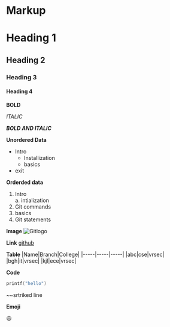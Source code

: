 # Markup

# Heading 1
 
## Heading 2

### Heading 3

#### Heading 4

**BOLD**

*ITALIC*

***BOLD AND ITALIC***

**Unordered Data**
- Intro
  * Installization
  * basics
- exit

**Orderded data**
1. Intro    
  a. intialization   
2. Git commands    
3. basics    
4. Git statements    


**Image**
![Gitlogo](https://thetechnomaniac.com/wp-content/uploads/2020/08/git.png)

**Link**
[github](https://github.com/)


**Table**
|Name|Branch|College|
|-----|-----|-----|
|abc|cse|vrsec|  
|bgh|it|vrsec|
|kjl|ece|vrsec|  

**Code**  
``` c    
printf("hello")     
```    

~~srtriked line


**Emoji**  

:smiley:
